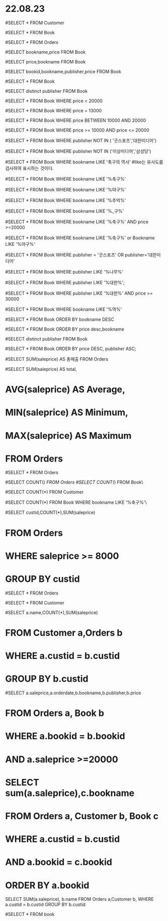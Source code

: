 # 22.08.23

#SELECT * FROM Customer

#SELECT * FROM Book

#SELECT * FROM Orders

#SELECT bookname,price FROM Book

#SELECT price,bookname FROM Book

#SELECT bookid,bookname,publisher,price FROM Book

#SELECT * FROM Book

#SELECT distinct publisher FROM Book

#SELECT * FROM Book WHERE price < 20000

#SELECT * FROM Book WHERE price = 13000

#SELECT * FROM Book WHERE price BETWEEN 10000 AND 20000

#SELECT * FROM Book WHERE price >= 10000 AND price <= 20000

#SELECT * FROM Book WHERE publisher NOT IN  ( '굿스포츠','대한미디어')

#SELECT * FROM Book WHERE publisher NOT IN ('이상미디어','삼성당')

#SELECT * FROM Book WHERE bookname LIKE '축구의 역사'
#like는 유사도를 검사하여 표시하는 것이다.

#SELECT * FROM Book WHERE bookname LIKE '%축구%'

#SELECT * FROM Book WHERE bookname LIKE '%야구%'

#SELECT * FROM Book WHERE bookname LIKE '%추억%'

#SELECT * FROM Book WHERE bookname LIKE '%_구%'

#SELECT * FROM Book WHERE bookname LIKE '%축구%' AND price >=20000

#SELECT * FROM Book WHERE bookname LIKE '%축구%' or Bookname LIKE '%야구%'

#SELECT * FROM Book WHERE publisher = '굿스포츠' OR publisher='대한미디어'

#SELECT * FROM Book WHERE publisher LIKE '%나무%'

#SELECT * FROM Book WHERE publisher LIKE '%대한%';

#SELECT * FROM Book WHERE publisher LIKE '%대한%' AND price >= 30000

#SELECT * FROM Book  WHERE bookname LIKE '%역%'

#SELECT * FROM Book ORDER BY bookname DESC

#SELECT * FROM Book ORDER BY price desc,bookname

#SELECT distinct publisher FROM Book 

#SELECT * FROM Book ORDER BY price DESC, publisher ASC;

#SELECT SUM(saleprice) AS 총매출 FROM Orders

#SELECT SUM(saleprice) AS total,
#		AVG(saleprice) AS Average,
#		MIN(saleprice) AS Minimum,
#		MAX(saleprice) AS Maximum
#		FROM Orders 

#SELECT * FROM Orders

#SELECT COUNT(*) FROM Orders
#SELECT COUNT(*) FROM Book\

#SELECT COUNT(*) FROM Customer

#SELECT COUNT(*) FROM Book WHERE bookname LIKE '%축구%'\\

#SELECT custid,COUNT(*),SUM(saleprice)
# FROM Orders 
# WHERE saleprice >= 8000
# GROUP BY custid
 
#SELECT * FROM Orders 

#SELECT * FROM Customer

#SELECT a.name,COUNT(*),SUM(saleprice)
#	FROM Customer a,Orders b
#	WHERE a.custid = b.custid
#	GROUP BY b.custid

#SELECT a.saleprice,a.orderdate,b.bookname,b.publisher,b.price
#	FROM Orders a, Book b
#	WHERE a.bookid = b.bookid
#	AND a.saleprice >=20000

# SELECT sum(a.saleprice),c.bookname
#	FROM Orders a, Customer b, Book c
#	WHERE a.custid = b.custid
#	AND a.bookid = c.bookid
#	ORDER BY a.bookid

SELECT SUM(a.saleprice), b.name
	FROM Orders a,Customer b,
	WHERE a.custid = b.custid
	GROUP BY b.custid 
	
#SELECT * FROM book
